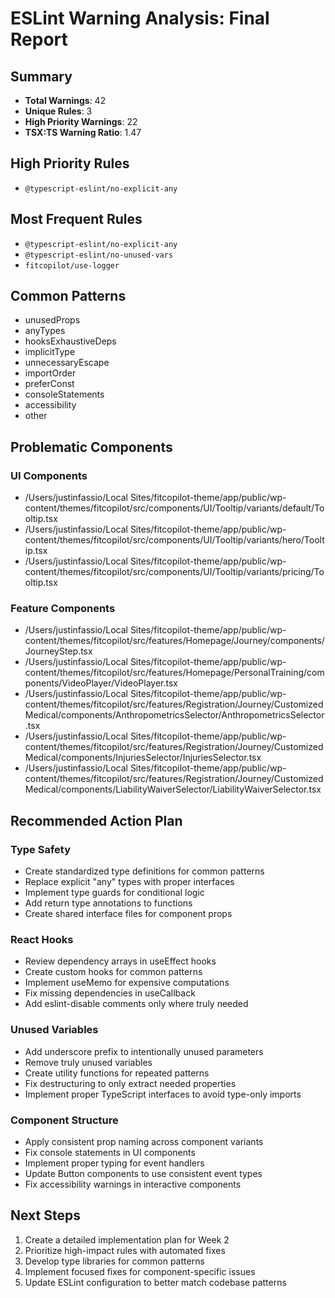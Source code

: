# ESLint Warning Analysis: Final Report

## Summary

- **Total Warnings**: 42
- **Unique Rules**: 3
- **High Priority Warnings**: 22
- **TSX:TS Warning Ratio**: 1.47

## High Priority Rules

- `@typescript-eslint/no-explicit-any`

## Most Frequent Rules

- `@typescript-eslint/no-explicit-any`
- `@typescript-eslint/no-unused-vars`
- `fitcopilot/use-logger`

## Common Patterns

- unusedProps
- anyTypes
- hooksExhaustiveDeps
- implicitType
- unnecessaryEscape
- importOrder
- preferConst
- consoleStatements
- accessibility
- other

## Problematic Components

### UI Components
- /Users/justinfassio/Local Sites/fitcopilot-theme/app/public/wp-content/themes/fitcopilot/src/components/UI/Tooltip/variants/default/Tooltip.tsx
- /Users/justinfassio/Local Sites/fitcopilot-theme/app/public/wp-content/themes/fitcopilot/src/components/UI/Tooltip/variants/hero/Tooltip.tsx
- /Users/justinfassio/Local Sites/fitcopilot-theme/app/public/wp-content/themes/fitcopilot/src/components/UI/Tooltip/variants/pricing/Tooltip.tsx

### Feature Components
- /Users/justinfassio/Local Sites/fitcopilot-theme/app/public/wp-content/themes/fitcopilot/src/features/Homepage/Journey/components/JourneyStep.tsx
- /Users/justinfassio/Local Sites/fitcopilot-theme/app/public/wp-content/themes/fitcopilot/src/features/Homepage/PersonalTraining/components/VideoPlayer/VideoPlayer.tsx
- /Users/justinfassio/Local Sites/fitcopilot-theme/app/public/wp-content/themes/fitcopilot/src/features/Registration/Journey/CustomizedMedical/components/AnthropometricsSelector/AnthropometricsSelector.tsx
- /Users/justinfassio/Local Sites/fitcopilot-theme/app/public/wp-content/themes/fitcopilot/src/features/Registration/Journey/CustomizedMedical/components/InjuriesSelector/InjuriesSelector.tsx
- /Users/justinfassio/Local Sites/fitcopilot-theme/app/public/wp-content/themes/fitcopilot/src/features/Registration/Journey/CustomizedMedical/components/LiabilityWaiverSelector/LiabilityWaiverSelector.tsx

## Recommended Action Plan


### Type Safety

- Create standardized type definitions for common patterns
- Replace explicit "any" types with proper interfaces
- Implement type guards for conditional logic
- Add return type annotations to functions
- Create shared interface files for component props


### React Hooks

- Review dependency arrays in useEffect hooks
- Create custom hooks for common patterns
- Implement useMemo for expensive computations
- Fix missing dependencies in useCallback
- Add eslint-disable comments only where truly needed


### Unused Variables

- Add underscore prefix to intentionally unused parameters
- Remove truly unused variables
- Create utility functions for repeated patterns
- Fix destructuring to only extract needed properties
- Implement proper TypeScript interfaces to avoid type-only imports


### Component Structure

- Apply consistent prop naming across component variants
- Fix console statements in UI components
- Implement proper typing for event handlers
- Update Button components to use consistent event types
- Fix accessibility warnings in interactive components


## Next Steps

1. Create a detailed implementation plan for Week 2
2. Prioritize high-impact rules with automated fixes
3. Develop type libraries for common patterns
4. Implement focused fixes for component-specific issues
5. Update ESLint configuration to better match codebase patterns
